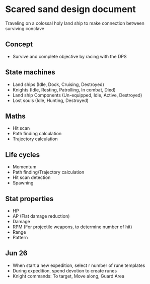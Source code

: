 # Scared sand design document

Traveling on a colossal holy land ship to make connection between surviving conclave

## Concept
- Survive and complete objective by racing with the DPS

## State machines
- Land ships (Idle, Dock, Cruising, Destroyed)
- Knights (Idle, Resting, Patrolling, In combat, Died)
- Land ship Components (Un-equipped, Idle, Active, Destroyed)
- Lost souls (Idle, Hunting, Destroyed)

## Maths
- Hit scan
- Path finding calculation
- Trajectory calculation

## Life cycles
- Momentum
- Path finding/Trajectory calculation
- Hit scan detection
- Spawning

## Stat properties
- HP
- AP (Flat damage reduction)
- Damage
- RPM (For projectile weapons, to determine number of hit)
- Range
- Pattern

## Jun 26
- When start a new expedition, select r number of rune templates
- During expedition, spend devotion to create runes
- Knight commands: To target, Move along, Guard Area